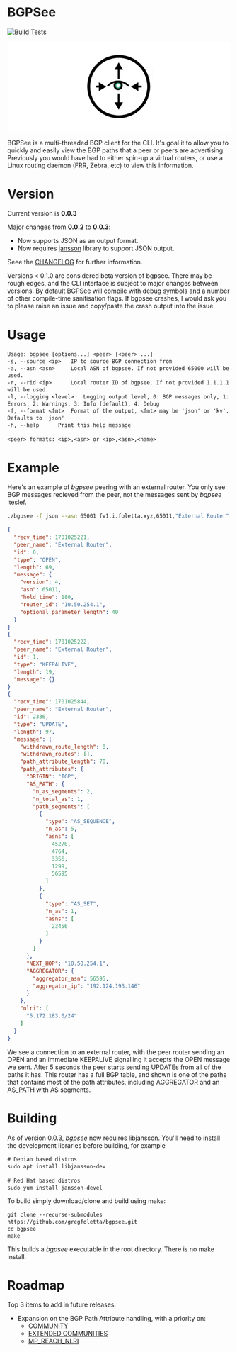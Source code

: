 # BGPSee

![Build Tests](https://github.com/gregfoletta/bgpsee/actions/workflows/make.yml/badge.svg)

<p align="center">
  <img src="https://github.com/gregfoletta/bgpsee/blob/master/img/logo.png"/>
</p>

BGPSee is a multi-threaded BGP client for the CLI. It's goal it to allow you to quickly and easily view the BGP paths that a peer or peers are advertising. Previously you would have had to either spin-up a virtual routers, or use a Linux routing daemon (FRR, Zebra, etc) to view this information.

# Version

Current version is **0.0.3**

Major changes from **0.0.2** to **0.0.3**:
- Now supports JSON as an output format.
- Now requires [jansson](https://github.com/akheron/jansson) library to support JSON output. 

Seee the [CHANGELOG](CHANGELOG.md) for further information.

Versions < 0.1.0 are considered beta version of bgpsee. There may be rough edges, and the CLI interface is subject to major changes between versions. By default BGPSee will compile with debug symbols and a number of other compile-time sanitisation flags. If bgpsee crashes, I would ask you to please raise an issue and copy/paste the crash output into the issue.

# Usage

```
Usage: bgpsee [options...] <peer> [<peer> ...]
-s, --source <ip>	IP to source BGP connection from
-a, --asn <asn>		Local ASN of bgpsee. If not provided 65000 will be used.
-r, --rid <ip>		Local router ID of bgpsee. If not provided 1.1.1.1 will be used.
-l, --logging <level>	Logging output level, 0: BGP messages only, 1: Errors, 2: Warnings, 3: Info (default), 4: Debug 
-f, --format <fmt>	Format of the output, <fmt> may be 'json' or 'kv'. Defaults to 'json'
-h, --help		Print this help message

<peer> formats: <ip>,<asn> or <ip>,<asn>,<name>
```

# Example

Here's an example of *bgpsee* peering with an external router. You only see BGP messages recieved from the peer, not the messages sent by *bgpsee* iteslef.

```sh
./bgpsee -f json --asn 65001 fw1.i.foletta.xyz,65011,"External Router"
```
```json
{
  "recv_time": 1701025221,
  "peer_name": "External Router",
  "id": 0,
  "type": "OPEN",
  "length": 69,
  "message": {
    "version": 4,
    "asn": 65011,
    "hold_time": 180,
    "router_id": "10.50.254.1",
    "optional_parameter_length": 40
  }
}
{
  "recv_time": 1701025222,
  "peer_name": "External Router",
  "id": 1,
  "type": "KEEPALIVE",
  "length": 19,
  "message": {}
}
{
  "recv_time": 1701025844,
  "peer_name": "External Router",
  "id": 2336,
  "type": "UPDATE",
  "length": 97,
  "message": {
    "withdrawn_route_length": 0,
    "withdrawn_routes": [],
    "path_attribute_length": 70,
    "path_attributes": {
      "ORIGIN": "IGP",
      "AS_PATH": {
        "n_as_segments": 2,
        "n_total_as": 1,
        "path_segments": [
          {
            "type": "AS_SEQUENCE",
            "n_as": 5,
            "asns": [
              45270,
              4764,
              3356,
              1299,
              56595
            ]
          },
          {
            "type": "AS_SET",
            "n_as": 1,
            "asns": [
              23456
            ]
          }
        ]
      },
      "NEXT_HOP": "10.50.254.1",
      "AGGREGATOR": {
        "aggregator_asn": 56595,
        "aggregator_ip": "192.124.193.146"
      }
    },
    "nlri": [
      "5.172.183.0/24"
    ]
  }
}
```

We see a connection to an external router, with the peer router sending an OPEN and an immediate KEEPALIVE signalling it accepts the OPEN message we sent. After 5 seconds the peer starts sending UPDATEs from all of the paths it has. This router has a full BGP table, and shown is one of the paths that contains most of the path attributes, including AGGREGATOR and an AS_PATH with AS segments.

# Building

As of version 0.0.3, *bgpsee* now requires libjansson. You'll need to install the development libraries before building, for example

```
# Debian based distros
sudo apt install libjansson-dev

# Red Hat based distros
sudo yum install jansson-devel
```

To build simply download/clone and build using make:
```
git clone --recurse-submodules https://github.com/gregfoletta/bgpsee.git
cd bgpsee
make
```

This builds a *bgpsee* executable in the root directory. There is no make install.

# Roadmap

Top 3 items to add in future releases:

- Expansion on the BGP Path Attribute handling, with a priority on:
    - [COMMUNITY](https://www.iana.org/go/rfc1997)
    - [EXTENDED COMMUNITIES](https://www.iana.org/go/rfc4360)
    - [MP_REACH_NLRI](https://www.iana.org/go/rfc4760)
